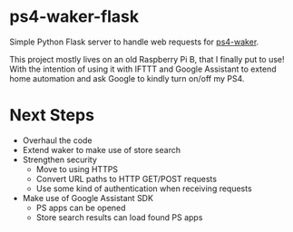 # ps4-waker-flask
Simple Python Flask server to handle web requests for [ps4-waker](https://www.npmjs.com/package/ps4-waker).

This project mostly lives on an old Raspberry Pi B, that I finally put to use! With the intention of using it with IFTTT and Google Assistant to extend home automation and ask Google to kindly turn on/off my PS4. 

# Next Steps
- Overhaul the code
- Extend waker to make use of store search
- Strengthen security
	- Move to using HTTPS
	- Convert URL paths to HTTP GET/POST requests 
	- Use some kind of authentication when receiving requests
- Make use of Google Assistant SDK
	- PS apps can be opened
	- Store search results can load found PS apps